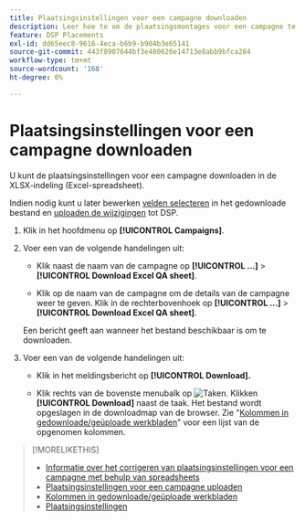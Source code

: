 ```yaml
---
title: Plaatsingsinstellingen voor een campagne downloaden
description: Leer hoe te om de plaatsingsmontages voor een campagne te downloaden gebruikend de spreadsheets van Excel QA.
feature: DSP Placements
exl-id: dd65eec8-9616-4eca-b6b9-b904b3e65141
source-git-commit: 443f8907644bf3e480626e14713e8abb9bfca284
workflow-type: tm+mt
source-wordcount: '168'
ht-degree: 0%

---
```


# Plaatsingsinstellingen voor een campagne downloaden

U kunt de plaatsingsinstellingen voor een campagne downloaden in de XLSX-indeling (Excel-spreadsheet).

Indien nodig kunt u later bewerken [velden selecteren](qa-sheet-columns.md) in het gedownloade bestand en [uploaden de wijzigingen](qa-sheet-upload.md) tot DSP.

1. Klik in het hoofdmenu op **[!UICONTROL Campaigns]**.

1. Voer een van de volgende handelingen uit:

   * Klik naast de naam van de campagne op **[!UICONTROL ...]** > **[!UICONTROL Download Excel QA sheet]**.

   * Klik op de naam van de campagne om de details van de campagne weer te geven. Klik in de rechterbovenhoek op **[!UICONTROL ...]** > **[!UICONTROL Download Excel QA sheet]**.

   Een bericht geeft aan wanneer het bestand beschikbaar is om te downloaden.

1. Voer een van de volgende handelingen uit:

   * Klik in het meldingsbericht op **[!UICONTROL Download].**

   * Klik rechts van de bovenste menubalk op ![Taken](/help/dsp/assets/downloads.png). Klikken **[!UICONTROL Download]** naast de taak.
   Het bestand wordt opgeslagen in de downloadmap van de browser. Zie &quot;[Kolommen in gedownloade/geüploade werkbladen](qa-sheet-columns.md)&quot; voor een lijst van de opgenomen kolommen.

>[!MORELIKETHIS]
>
>* [Informatie over het corrigeren van plaatsingsinstellingen voor een campagne met behulp van spreadsheets](qa-about.md)
>* [Plaatsingsinstellingen voor een campagne uploaden](qa-sheet-upload.md)
>* [Kolommen in gedownloade/geüploade werkbladen](qa-sheet-columns.md)
>* [Plaatsingsinstellingen](/help/dsp/campaign-management/placements/placement-settings.md)

